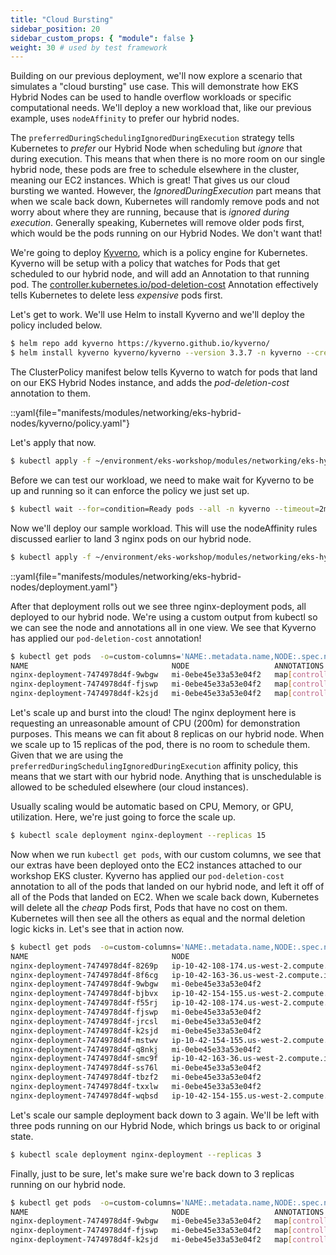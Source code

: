 ```yaml
---
title: "Cloud Bursting"
sidebar_position: 20
sidebar_custom_props: { "module": false }
weight: 30 # used by test framework
---
```


Building on our previous deployment, we'll now explore a scenario that simulates a "cloud bursting" use case. This will demonstrate how EKS Hybrid Nodes can be used to handle overflow workloads or specific computational needs. We'll deploy a new workload that, like our previous example, uses `nodeAffinity` to prefer our hybrid nodes.

The `preferredDuringSchedulingIgnoredDuringExecution` strategy tells Kubernetes
to _prefer_ our Hybrid Node when scheduling but _ignore_ that during execution.
This means that when there is no more room on our single hybrid node, these pods
are free to schedule elsewhere in the cluster, meaning our EC2 instances. Which
is great! That gives us our cloud bursting we wanted. However, the
_IgnoredDuringExecution_ part means that when we scale back down, Kubernetes
will randomly remove pods and not worry about where they are running, because
that is _ignored during execution_. Generally speaking, Kubernetes will remove
older pods first, which would be the pods running on our Hybrid Nodes. We don't
want that!

We're going to deploy [Kyverno](https://kyverno.io/), which is a policy engine
for Kubernetes. Kyverno will be setup with a policy that watches for Pods that
get scheduled to our hybrid node, and will add an Annotation to that running
pod. The
[controller.kubernetes.io/pod-deletion-cost](https://kubernetes.io/docs/concepts/workloads/controllers/replicaset/#pod-deletion-cost)
Annotation effectively tells Kubernetes to delete less _expensive_ pods first.

Let's get to work. We'll use Helm to install Kyverno and we'll deploy the policy included below.

```bash timeout=300 wait=30
$ helm repo add kyverno https://kyverno.github.io/kyverno/
$ helm install kyverno kyverno/kyverno --version 3.3.7 -n kyverno --create-namespace -f ~/environment/eks-workshop/modules/networking/eks-hybrid-nodes/kyverno/values.yaml

```

The ClusterPolicy manifest below tells Kyverno to watch for pods that
land on our EKS Hybrid Nodes instance, and adds the _pod-deletion-cost_
annotation to them.

::yaml{file="manifests/modules/networking/eks-hybrid-nodes/kyverno/policy.yaml"}

Let's apply that now.

```bash timeout=300 wait=30
$ kubectl apply -f ~/environment/eks-workshop/modules/networking/eks-hybrid-nodes/kyverno/policy.yaml
```

Before we can test our workload, we need to make wait for Kyverno to be up and
running so it can enforce the policy we just set up.

```bash timeout=300 wait=30
$ kubectl wait --for=condition=Ready pods --all -n kyverno --timeout=2m
```

Now we'll deploy our sample workload. This will use the nodeAffinity rules discussed earlier to land 3 nginx pods on our hybrid node.

```bash timeout=300 wait=30
$ kubectl apply -f ~/environment/eks-workshop/modules/networking/eks-hybrid-nodes/deployment.yaml
```

::yaml{file="manifests/modules/networking/eks-hybrid-nodes/deployment.yaml"}

After that deployment rolls out we see three nginx-deployment pods, all deployed
to our hybrid node. We're using a custom output from kubectl so we can see the
node and annotations all in one view. We see that Kyverno has applied our
`pod-deletion-cost` annotation!

```bash timeout=300 wait=30
$ kubectl get pods  -o=custom-columns='NAME:.metadata.name,NODE:.spec.nodeName,ANNOTATIONS:.metadata.annotations'
NAME                                NODE                   ANNOTATIONS
nginx-deployment-7474978d4f-9wbgw   mi-0ebe45e33a53e04f2   map[controller.kubernetes.io/pod-deletion-cost:1]
nginx-deployment-7474978d4f-fjswp   mi-0ebe45e33a53e04f2   map[controller.kubernetes.io/pod-deletion-cost:1]
nginx-deployment-7474978d4f-k2sjd   mi-0ebe45e33a53e04f2   map[controller.kubernetes.io/pod-deletion-cost:1]
```

Let's scale up and burst into the cloud! The nginx deployment here is requesting
an unreasonable amount of CPU (200m) for demonstration purposes. This means we
can fit about 8 replicas on our hybrid node. When we scale up to 15 replicas of
the pod, there is no room to schedule them. Given that we are using the
`preferredDuringSchedulingIgnoredDuringExecution` affinity policy, this means
that we start with our hybrid node. Anything that is unschedulable is allowed to
be scheduled elsewhere (our cloud instances).

Usually scaling would be automatic based on CPU, Memory, or GPU, utilization.
Here, we're just going to force the scale up.

```bash timeout=300 wait=30
$ kubectl scale deployment nginx-deployment --replicas 15
```

Now when we run `kubectl get pods`, with our custom columns, we see that our
extras have been deployed onto the EC2 instances attached to our workshop EKS
cluster. Kyverno has applied our `pod-deletion-cost` annotation to all of the
pods that landed on our hybrid node, and left it off of all of the Pods that
landed on EC2. When we scale back down, Kubernetes will delete all the _cheap_
Pods first, Pods that have no cost on them. Kubernetes will then see all the
others as equal and the normal deletion logic kicks in. Let's see that in action
now.

```bash timeout=300 wait=30
$ kubectl get pods  -o=custom-columns='NAME:.metadata.name,NODE:.spec.nodeName,ANNOTATIONS:.metadata.annotations'
NAME                                NODE                                          ANNOTATIONS
nginx-deployment-7474978d4f-8269p   ip-10-42-108-174.us-west-2.compute.internal   <none>
nginx-deployment-7474978d4f-8f6cg   ip-10-42-163-36.us-west-2.compute.internal    <none>
nginx-deployment-7474978d4f-9wbgw   mi-0ebe45e33a53e04f2                          map[controller.kubernetes.io/pod-deletion-cost:1]
nginx-deployment-7474978d4f-bjbvx   ip-10-42-154-155.us-west-2.compute.internal   <none>
nginx-deployment-7474978d4f-f55rj   ip-10-42-108-174.us-west-2.compute.internal   <none>
nginx-deployment-7474978d4f-fjswp   mi-0ebe45e33a53e04f2                          map[controller.kubernetes.io/pod-deletion-cost:1]
nginx-deployment-7474978d4f-jrcsl   mi-0ebe45e33a53e04f2                          map[controller.kubernetes.io/pod-deletion-cost:1]
nginx-deployment-7474978d4f-k2sjd   mi-0ebe45e33a53e04f2                          map[controller.kubernetes.io/pod-deletion-cost:1]
nginx-deployment-7474978d4f-mstwv   ip-10-42-154-155.us-west-2.compute.internal   <none>
nginx-deployment-7474978d4f-q8nkj   mi-0ebe45e33a53e04f2                          map[controller.kubernetes.io/pod-deletion-cost:1]
nginx-deployment-7474978d4f-smc9f   ip-10-42-163-36.us-west-2.compute.internal    <none>
nginx-deployment-7474978d4f-ss76l   mi-0ebe45e33a53e04f2                          map[controller.kubernetes.io/pod-deletion-cost:1]
nginx-deployment-7474978d4f-tbzf2   mi-0ebe45e33a53e04f2                          map[controller.kubernetes.io/pod-deletion-cost:1]
nginx-deployment-7474978d4f-txxlw   mi-0ebe45e33a53e04f2                          map[controller.kubernetes.io/pod-deletion-cost:1]
nginx-deployment-7474978d4f-wqbsd   ip-10-42-154-155.us-west-2.compute.internal   <none>
```

Let's scale our sample deployment back down to 3 again. We'll be left with three pods running on our Hybrid Node, which brings us back to or original state.

```bash timeout=300 wait=30
$ kubectl scale deployment nginx-deployment --replicas 3
```

Finally, just to be sure, let's make sure we're back down to 3 replicas running on our hybrid node.

```bash timeout=300 wait=30
$ kubectl get pods  -o=custom-columns='NAME:.metadata.name,NODE:.spec.nodeName,ANNOTATIONS:.metadata.annotations'
NAME                                NODE                   ANNOTATIONS
nginx-deployment-7474978d4f-9wbgw   mi-0ebe45e33a53e04f2   map[controller.kubernetes.io/pod-deletion-cost:1]
nginx-deployment-7474978d4f-fjswp   mi-0ebe45e33a53e04f2   map[controller.kubernetes.io/pod-deletion-cost:1]
nginx-deployment-7474978d4f-k2sjd   mi-0ebe45e33a53e04f2   map[controller.kubernetes.io/pod-deletion-cost:1]
```
